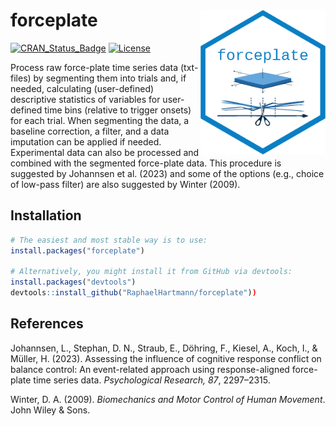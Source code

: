 
# forceplate <a><img src="man/figures/forceplate_logo.png" width="200" align="right" /> </a>

[![CRAN_Status_Badge](https://www.r-pkg.org/badges/version/forceplate)](https://cran.r-project.org/package=forceplate)
[![License](https://img.shields.io/badge/license-GPL(>=2)-0A7FC4.svg)](http://www.gnu.org/licenses/gpl-2.0.html)

Process raw force-plate time series data (txt-files) by segmenting them into trials and, if needed, calculating (user-defined) descriptive statistics of variables for user-defined time bins (relative to trigger onsets) for each trial. When segmenting the data, a baseline correction, a filter, and a data imputation can be applied if needed. Experimental data can also be processed and combined with the segmented force-plate data. This procedure is suggested by Johannsen et al. (2023) and some of the options (e.g., choice of low-pass filter) are also suggested by Winter (2009).

## Installation
``` r
# The easiest and most stable way is to use:
install.packages("forceplate")

# Alternatively, you might install it from GitHub via devtools:
install.packages("devtools")
devtools::install_github("RaphaelHartmann/forceplate"))
```

## References
Johannsen, L., Stephan, D. N., Straub, E., Döhring, F., Kiesel, A., Koch, I., & Müller, H. (2023). Assessing the influence of cognitive response conflict on balance control: An event-related approach using response-aligned force-plate time series data. *Psychological Research, 87*, 2297–2315.

Winter, D. A. (2009). *Biomechanics and Motor Control of Human Movement*. John Wiley & Sons.

